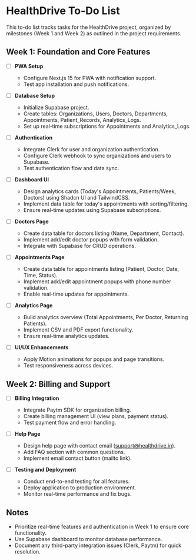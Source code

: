 # HealthDrive To-Do List

This to-do list tracks tasks for the HealthDrive project, organized by milestones (Week 1 and Week 2) as outlined in the project requirements.

## Week 1: Foundation and Core Features

- [ ] **PWA Setup**

  - Configure Next.js 15 for PWA with notification support.
  - Test app installation and push notifications.

- [ ] **Database Setup**

  - Initialize Supabase project.
  - Create tables: Organizations, Users, Doctors, Departments, Appointments, Patient_Records, Analytics_Logs.
  - Set up real-time subscriptions for Appointments and Analytics_Logs.

- [ ] **Authentication**

  - Integrate Clerk for user and organization authentication.
  - Configure Clerk webhook to sync organizations and users to Supabase.
  - Test authentication flow and data sync.

- [ ] **Dashboard UI**

  - Design analytics cards (Today's Appointments, Patients/Week, Doctors) using Shadcn UI and TailwindCSS.
  - Implement data table for today's appointments with sorting/filtering.
  - Ensure real-time updates using Supabase subscriptions.

- [ ] **Doctors Page**

  - Create data table for doctors listing (Name, Department, Contact).
  - Implement add/edit doctor popups with form validation.
  - Integrate with Supabase for CRUD operations.

- [ ] **Appointments Page**

  - Create data table for appointments listing (Patient, Doctor, Date, Time, Status).
  - Implement add/edit appointment popups with phone number validation.
  - Enable real-time updates for appointments.

- [ ] **Analytics Page**

  - Build analytics overview (Total Appointments, Per Doctor, Returning Patients).
  - Implement CSV and PDF export functionality.
  - Ensure real-time analytics updates.

- [ ] **UI/UX Enhancements**

  - Apply Motion animations for popups and page transitions.
  - Test responsiveness across devices.

## Week 2: Billing and Support

- [ ] **Billing Integration**

  - Integrate Paytm SDK for organization billing.
  - Create billing management UI (view plans, payment status).
  - Test payment flow and error handling.

- [ ] **Help Page**

  - Design help page with contact email (support@healthdrive.in).
  - Add FAQ section with common questions.
  - Implement email contact button (mailto link).

- [ ] **Testing and Deployment**

  - Conduct end-to-end testing for all features.
  - Deploy application to production environment.
  - Monitor real-time performance and fix bugs.

## Notes

- Prioritize real-time features and authentication in Week 1 to ensure core functionality.
- Use Supabase dashboard to monitor database performance.
- Document any third-party integration issues (Clerk, Paytm) for quick resolution.